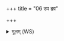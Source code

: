 +++
title = "06 उप द्रव"

+++
<details><summary>मूलम् (WS)</summary>

उप द्रव पयसा गोधुगोषमा घर्मे सिञ्च पय उस्रियायाः ।  
वि नाकमख्यत् सविता वरेण्यो ऽनु द्यावापृथिवी सुप्रणीतिः ॥ ॥ १० ॥
</details>